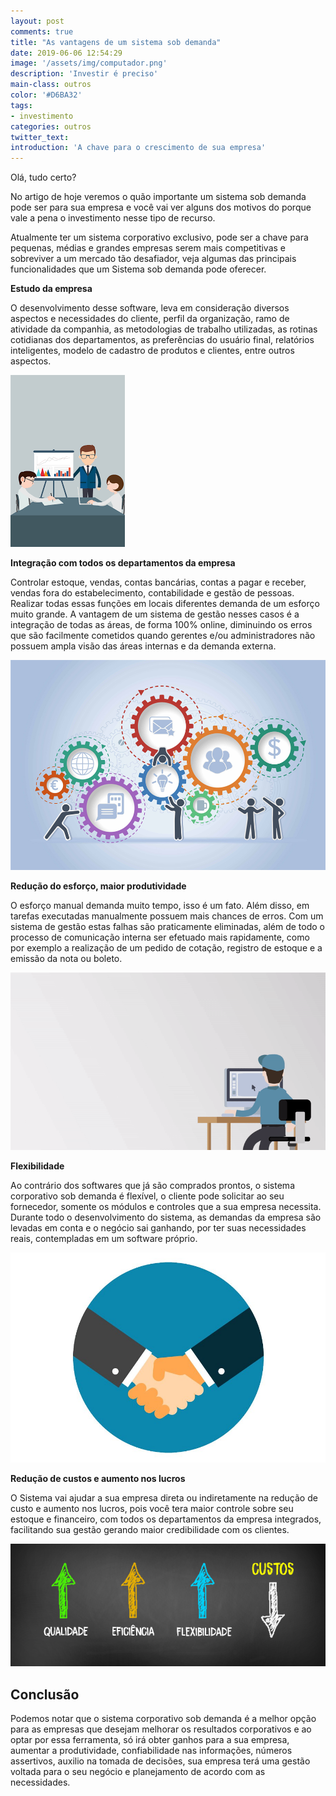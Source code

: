 ```yaml
---
layout: post
comments: true
title: "As vantagens de um sistema sob demanda"
date: 2019-06-06 12:54:29
image: '/assets/img/computador.png'
description: 'Investir é preciso'
main-class: outros
color: '#D6BA32'
tags:  
- investimento
categories: outros
twitter_text:
introduction: 'A chave para o crescimento de sua empresa'
---
```


Olá, tudo certo?

No artigo de hoje veremos o quão importante um sistema sob demanda pode ser para sua empresa e você vai ver alguns dos motivos do porque vale a pena o investimento nesse tipo de recurso.

Atualmente ter um sistema corporativo exclusivo, pode ser a chave para pequenas, médias e grandes empresas serem mais competitivas e sobreviver a um mercado tão desafiador, veja algumas das principais funcionalidades que um Sistema sob demanda pode oferecer.

**Estudo da empresa**

O desenvolvimento desse software, leva em consideração diversos aspectos e necessidades do cliente, perfil da organização, ramo de atividade da companhia, as metodologias de trabalho utilizadas, as rotinas cotidianas dos departamentos, as preferências do usuário final, relatórios inteligentes, modelo de cadastro de produtos e clientes, entre outros aspectos.

<img src="/assets/img/sistema-sob-demanda/estudoempresa.png" title="estudo de caso" alt="estudodeempresa"/>


**Integração com todos os departamentos da empresa**

Controlar estoque, vendas, contas bancárias, contas a pagar e receber, vendas fora do estabelecimento, contabilidade e gestão de pessoas. 
Realizar todas essas funções em locais diferentes demanda de um esforço muito grande.
A vantagem de um sistema de gestão nesses casos é a integração de todas as áreas, de forma 100% online, diminuindo os erros que são facilmente cometidos quando gerentes e/ou administradores não possuem ampla visão das áreas internas e da demanda externa.

<img src="/assets/img/sistema-sob-demanda/integracao.jpg" title="integracao" alt="integração"/>

**Redução do esforço, maior produtividade**

O esforço manual demanda muito tempo, isso é um fato. Além disso, em tarefas executadas manualmente possuem mais chances de erros. Com um sistema de gestão estas falhas são praticamente eliminadas, além de todo o processo de comunicação interna ser efetuado mais rapidamente, como por exemplo a realização de um pedido de cotação, registro de estoque e a emissão da nota ou boleto.

<img src="/assets/img/sistema-sob-demanda/reducaoesforco.gif" title="produtivo" alt="produtividade"/>

**Flexibilidade**

Ao contrário dos softwares que já são comprados prontos, o sistema corporativo sob demanda é flexível, o cliente pode solicitar ao seu fornecedor, somente os módulos e controles que a sua empresa necessita.
Durante todo o desenvolvimento do sistema, as demandas da empresa são levadas em conta e o negócio sai ganhando, por ter suas necessidades reais, contempladas em um software próprio.

<img src="/assets/img/sistema-sob-demanda/handshake.jpg" title="flexibilidade" alt="Flexibilidade"/>

**Redução de custos e aumento nos lucros**

O Sistema vai ajudar a sua empresa direta ou indiretamente na redução de custo e aumento nos lucros, pois você tera maior controle sobre seu estoque e financeiro, com todos os departamentos da empresa integrados, facilitando sua gestão gerando maior credibilidade com os clientes. 

<img src="/assets/img/sistema-sob-demanda/lucros.jpg" title="fechando negocio" title="lucre" alt="lucros"/>

## Conclusão

Podemos notar que o sistema corporativo sob demanda é a melhor opção para as empresas que desejam melhorar os resultados corporativos e ao optar por essa ferramenta, só irá obter ganhos para a sua empresa, aumentar a produtividade, confiabilidade nas informações, números assertivos, auxilio na tomada de decisões, sua empresa terá uma gestão voltada para o seu negócio e planejamento de acordo com as necessidades.

  
